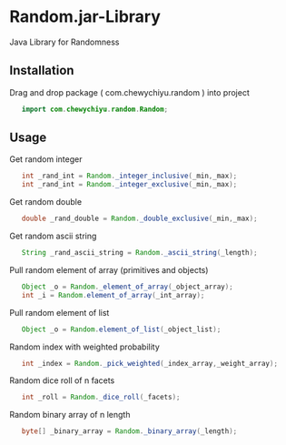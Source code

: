 # Random.jar-Library
Java Library for Randomness

## Installation
   Drag and drop package ( com.chewychiyu.random ) into project
```java
   import com.chewychiyu.random.Random;
```
## Usage
   Get random integer 
```java
   int _rand_int = Random._integer_inclusive(_min,_max);
   int _rand_int = Random._integer_exclusive(_min,_max);
```
   Get random double
```java
   double _rand_double = Random._double_exclusive(_min,_max);
```
   Get random ascii string
```java
   String _rand_ascii_string = Random._ascii_string(_length);
```
   Pull random element of array (primitives and objects)
```java
   Object _o = Random._element_of_array(_object_array);
   int _i = Random.element_of_array(_int_array);
```
   Pull random element of list
```java
   Object _o = Random.element_of_list(_object_list);
```
   Random index with weighted probability
```java
   int _index = Random._pick_weighted(_index_array,_weight_array);
```
   Random dice roll of n facets
```java
   int _roll = Random._dice_roll(_facets);
```
   Random binary array of n length
```java
   byte[] _binary_array = Random._binary_array(_length);
```
